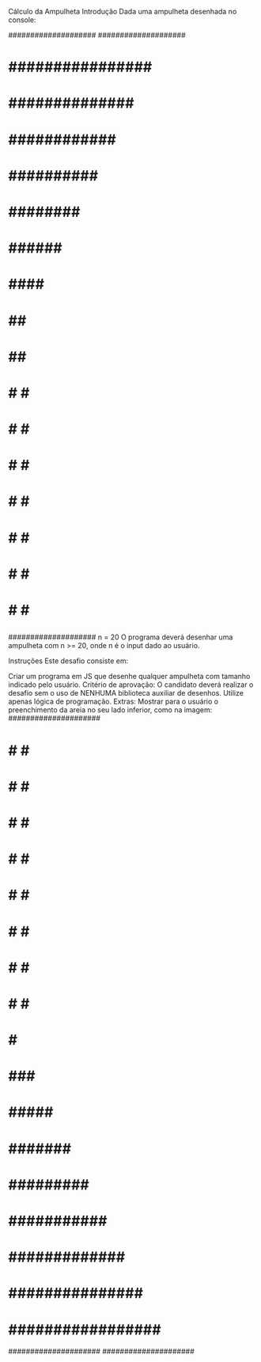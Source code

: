 Cálculo da Ampulheta
Introdução
Dada uma ampulheta desenhada no console:

####################
####################
# ################ #
#  ##############  #
#   ############   #
#    ##########    #
#     ########     #
#      ######      #
#       ####       #
#        ##        #
#        ##        #
#       #  #       #
#      #    #      #
#     #      #     #
#    #        #    #
#   #          #   #
#  #            #  #
# #              # #
##                ##
####################
n = 20
O programa deverá desenhar uma ampulheta com n >= 20, onde n é o input dado ao usuário.

Instruções
Este desafio consiste em:

Criar um programa em JS que desenhe qualquer ampulheta com tamanho indicado pelo usuário.
Critério de aprovação:
O candidato deverá realizar o desafio sem o uso de NENHUMA biblioteca auxiliar de desenhos. Utilize apenas lógica de programação.
Extras:
Mostrar para o usuário o preenchimento da areia no seu lado inferior, como na imagem:
#####################
##                 ##
# #               # #
#  #             #  #
#   #           #   #
#    #         #    #
#     #       #     #
#      #     #      #
#       #   #       #
#        # #        #
#         #         #
#        ###        #
#       #####       #
#      #######      #
#     #########     #
#    ###########    #
#   #############   #
#  ###############  #
# ################# #
#####################
#####################
